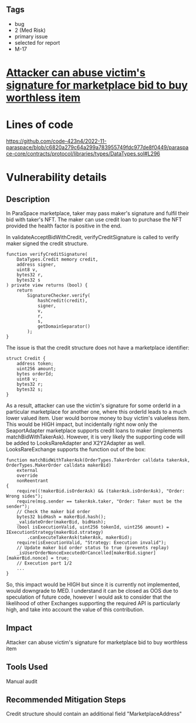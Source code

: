 ## Tags

- bug
- 2 (Med Risk)
- primary issue
- selected for report
- M-17

# [Attacker can abuse victim's signature for marketplace bid to buy worthless item](https://github.com/code-423n4/2022-11-paraspace-findings/issues/475) 

# Lines of code

https://github.com/code-423n4/2022-11-paraspace/blob/c6820a279c64a299a783955749fdc977de8f0449/paraspace-core/contracts/protocol/libraries/types/DataTypes.sol#L296


# Vulnerability details


## Description

In ParaSpace marketplace, taker may pass maker's signature and fulfil their bid with taker's NFT. The maker can use credit loan to purchase the NFT provided the health factor is positive in the end.

In validateAcceptBidWithCredit, verifyCreditSignature  is called to verify maker signed the credit structure.

```
function verifyCreditSignature(
    DataTypes.Credit memory credit,
    address signer,
    uint8 v,
    bytes32 r,
    bytes32 s
) private view returns (bool) {
    return
        SignatureChecker.verify(
            hashCredit(credit),
            signer,
            v,
            r,
            s,
            getDomainSeparator()
        );
}
```

The issue is that the credit structure does not have a marketplace identifier:
```
struct Credit {
    address token;
    uint256 amount;
    bytes orderId;
    uint8 v;
    bytes32 r;
    bytes32 s;
}
```

As a result, attacker can use the victim's signature for some orderId in a particular marketplace for another one, where this orderId leads to a much lower valued item.
User would borrow money to buy victim's valueless item. This would be HIGH impact, but incidentally right now only the SeaportAdapter marketplace supports credit loans to maker (implements matchBidWithTakerAsk). However, it is very likely the supporting code will be added to LooksRareAdapter and X2Y2Adapter as well. 
LooksRareExchange supports the function out of the box:

```
function matchBidWithTakerAsk(OrderTypes.TakerOrder calldata takerAsk, OrderTypes.MakerOrder calldata makerBid)
    external
    override
    nonReentrant
{
    require((!makerBid.isOrderAsk) && (takerAsk.isOrderAsk), "Order: Wrong sides");
    require(msg.sender == takerAsk.taker, "Order: Taker must be the sender");
    // Check the maker bid order
    bytes32 bidHash = makerBid.hash();
    _validateOrder(makerBid, bidHash);
    (bool isExecutionValid, uint256 tokenId, uint256 amount) = IExecutionStrategy(makerBid.strategy)
        .canExecuteTakerAsk(takerAsk, makerBid);
    require(isExecutionValid, "Strategy: Execution invalid");
    // Update maker bid order status to true (prevents replay)
    _isUserOrderNonceExecutedOrCancelled[makerBid.signer][makerBid.nonce] = true;
    // Execution part 1/2
    ...
}
```

So, this impact would be HIGH but since it is currently not implemented, would downgrade to MED. I understand it can be closed as OOS due to speculation of future code, however I would ask to consider that the likelihood of other Exchanges supporting the required API is particularly high, and take into account the value of this contribution.

## Impact

Attacker can abuse victim's signature for marketplace bid to buy worthless item


## Tools Used

Manual audit

## Recommended Mitigation Steps

Credit structure should contain an additional field "MarketplaceAddress"

